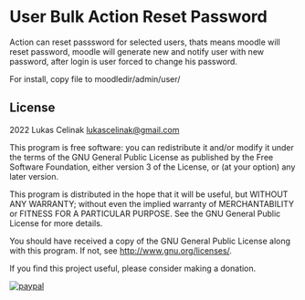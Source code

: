# User Bulk Action Reset Password #

Action can reset passsword for selected users, 
thats means moodle will reset password, 
moodle will generate new and notify user with new password, 
after login is user forced to change his password.

For install, copy file to moodledir/admin/user/

## License ##

2022 Lukas Celinak <lukascelinak@gmail.com>

This program is free software: you can redistribute it and/or modify it under
the terms of the GNU General Public License as published by the Free Software
Foundation, either version 3 of the License, or (at your option) any later
version.

This program is distributed in the hope that it will be useful, but WITHOUT ANY
WARRANTY; without even the implied warranty of MERCHANTABILITY or FITNESS FOR A
PARTICULAR PURPOSE.  See the GNU General Public License for more details.

You should have received a copy of the GNU General Public License along with
this program.  If not, see <http://www.gnu.org/licenses/>.

If you find this project useful, please consider making a donation.

[![paypal](https://www.paypalobjects.com/en_US/i/btn/btn_donate_LG.gif)](https://paypal.me/lukascelinak?country.x=SK&locale.x=sk_SK)
